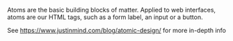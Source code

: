 Atoms are the basic building blocks of matter. Applied to web interfaces, atoms are our HTML tags, such as a form label, an input or a button.

See https://www.justinmind.com/blog/atomic-design/ for more in-depth info